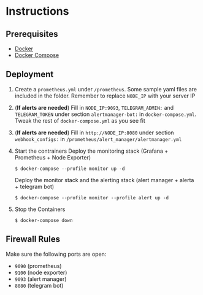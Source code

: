 # Instructions

## Prerequisites

- [Docker](https://docs.docker.com/engine/install/ubuntu/)
- [Docker Compose](https://docs.docker.com/compose/install/)

## Deployment

1. Create a `prometheus.yml` under `/prometheus`. Some sample yaml files are included in the folder. Remember to replace `NODE_IP` with your server IP

2. (**If alerts are needed**) Fill in `NODE_IP:9093`, `TELEGRAM_ADMIN:` and `TELEGRAM_TOKEN` under section `alertmanager-bot:` in `docker-compose.yml`. Tweak the rest of `docker-compose.yml` as you see fit

3. (**If alerts are needed**) Fill in `http://NODE_IP:8080` under section `webhook_configs:` in `/prometheus/alert_manager/alertmanager.yml` 

4. Start the contrainers
    Deploy the monitoring stack (Grafana + Prometheus + Node Exporter)
    ```
    $ docker-compose --profile monitor up -d
    ```
    Deploy the monitor stack and the alerting stack (alert manager + alerta + telegram bot)
    ```
    $ docker-compose --profile monitor --profile alert up -d
    ```

5. Stop the Containers
    ```
    $ docker-compose down
    ```

## Firewall Rules

Make sure the following ports are open:

- `9090` (prometheus)
- `9100` (node exporter)
- `9093` (alert manager)
- `8080` (telegram bot)